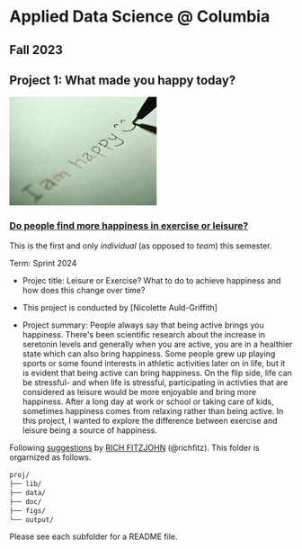 # Applied Data Science @ Columbia
## Fall 2023
## Project 1: What made you happy today?

![image](figs/title.jpeg)

### [Do people find more happiness in exercise or leisure?](doc/Proj1_desc.md)
This is the first and only *individual* (as opposed to *team*) this semester. 

Term: Sprint 2024

+ Projec title: Leisure or Exercise? What to do to achieve happiness and how does this change over time?
+ This project is conducted by [Nicolette Auld-Griffith]

+ Project summary: People always say that being active brings you happiness. There's been scientific research about the increase in seretonin levels and generally when you are active, you are in a healthier state which can also bring happiness. Some people grew up playing sports or some found interests in athletic activities later on in life, but it is evident that being active can bring happiness. On the flip side, life can be stressful- and when life is stressful, participating in activties that are considered as leisure would be more enjoyable and bring more happiness. After a long day at work or school or taking care of kids, sometimes happiness comes from relaxing rather than being active. In this project, I wanted to explore the difference between exercise and leisure being a source of happiness.

Following [suggestions](http://nicercode.github.io/blog/2013-04-05-projects/) by [RICH FITZJOHN](http://nicercode.github.io/about/#Team) (@richfitz). This folder is orgarnized as follows.

```
proj/
├── lib/
├── data/
├── doc/
├── figs/
└── output/
```

Please see each subfolder for a README file.
